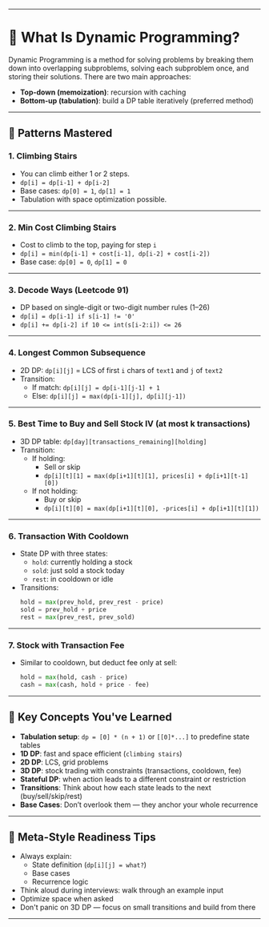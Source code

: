 
---

# 🧠 What Is Dynamic Programming?

Dynamic Programming is a method for solving problems by breaking them down into overlapping subproblems, solving each subproblem once, and storing their solutions. There are two main approaches:

- **Top-down (memoization)**: recursion with caching
- **Bottom-up (tabulation)**: build a DP table iteratively (preferred method)

---

## 🔁 Patterns Mastered

### 1. **Climbing Stairs**
- You can climb either 1 or 2 steps.
- `dp[i] = dp[i-1] + dp[i-2]`
- Base cases: `dp[0] = 1`, `dp[1] = 1`
- Tabulation with space optimization possible.

---

### 2. **Min Cost Climbing Stairs**
- Cost to climb to the top, paying for step `i`
- `dp[i] = min(dp[i-1] + cost[i-1], dp[i-2] + cost[i-2])`
- Base case: `dp[0] = 0`, `dp[1] = 0`

---

### 3. **Decode Ways (Leetcode 91)**
- DP based on single-digit or two-digit number rules (1–26)
- `dp[i] = dp[i-1] if s[i-1] != '0'`
- `dp[i] += dp[i-2] if 10 <= int(s[i-2:i]) <= 26`

---

### 4. **Longest Common Subsequence**
- 2D DP: `dp[i][j]` = LCS of first `i` chars of `text1` and `j` of `text2`
- Transition:
  - If match: `dp[i][j] = dp[i-1][j-1] + 1`
  - Else: `dp[i][j] = max(dp[i-1][j], dp[i][j-1])`

---

### 5. **Best Time to Buy and Sell Stock IV (at most k transactions)**
- 3D DP table: `dp[day][transactions_remaining][holding]`
- Transition:
  - If holding:
    - Sell or skip
    - `dp[i][t][1] = max(dp[i+1][t][1], prices[i] + dp[i+1][t-1][0])`
  - If not holding:
    - Buy or skip
    - `dp[i][t][0] = max(dp[i+1][t][0], -prices[i] + dp[i+1][t][1])`

---

### 6. **Transaction With Cooldown**
- State DP with three states:
  - `hold`: currently holding a stock
  - `sold`: just sold a stock today
  - `rest`: in cooldown or idle
- Transitions:
  ```python
  hold = max(prev_hold, prev_rest - price)
  sold = prev_hold + price
  rest = max(prev_rest, prev_sold)
  ```

---

### 7. **Stock with Transaction Fee**
- Similar to cooldown, but deduct fee only at sell:
  ```python
  hold = max(hold, cash - price)
  cash = max(cash, hold + price - fee)
  ```

---

## 🧱 Key Concepts You've Learned

- **Tabulation setup**: `dp = [0] * (n + 1)` or `[[0]*...]` to predefine state tables
- **1D DP**: fast and space efficient (`climbing stairs`)
- **2D DP**: LCS, grid problems
- **3D DP**: stock trading with constraints (transactions, cooldown, fee)
- **Stateful DP**: when action leads to a different constraint or restriction
- **Transitions**: Think about how each state leads to the next (buy/sell/skip/rest)
- **Base Cases**: Don’t overlook them — they anchor your whole recurrence

---

## 🧪 Meta-Style Readiness Tips

- Always explain:
  - State definition (`dp[i][j] = what?`)
  - Base cases
  - Recurrence logic
- Think aloud during interviews: walk through an example input
- Optimize space when asked
- Don't panic on 3D DP — focus on small transitions and build from there

---

